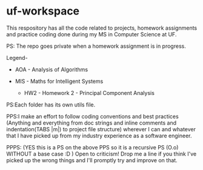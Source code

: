 # uf-workspace

This respository has all the code related to projects, homework assignments and practice coding done during my 
MS in Computer Science at UF.

PS: The repo goes private when a homework assignment is in progress.

Legend-
-   AOA - Analysis of Algorithms

-   MIS - Maths for Intelligent Systems
    *   HW2 - Homework 2 - Principal Component Analysis
    
PS:Each folder has its own utils file.

PPS:I make an effort to follow coding conventions and best practices (Anything and everything from doc strings and inline comments and indentation(TABS |m|) to project file structure) wherever I can and whatever that I have picked up from my industry experience as a software engineer.

PPPS: (YES this is a PS on the above PPS so it is a recursive PS (O.o) WITHOUT a base case :D ) Open to criticism! Drop me a line if you think I've picked up the wrong things and I'll promptly try and improve on that.
